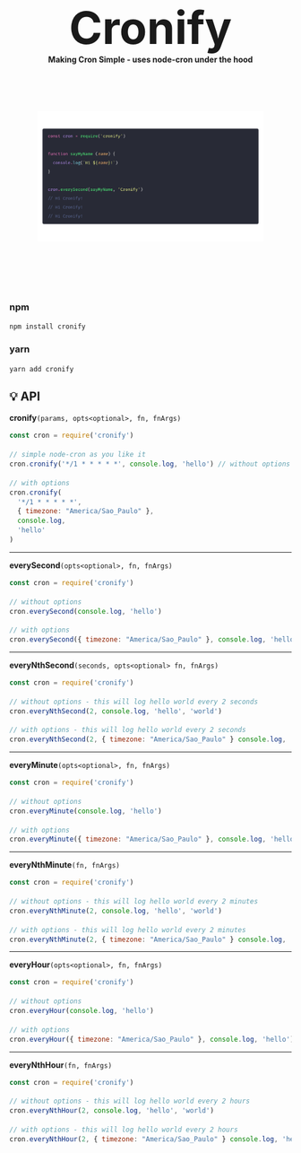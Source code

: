 <div> 
  <h1 align="center" style="font-size: 80px; border:none; margin: 0px; padding: 0px">Cronify</h1>
</div>
<!-- <br/> -->
<h4 align="center" style="margin: 0px; padding: 0px">Making Cron Simple - uses node-cron under the hood</h4>
</div>

<div style="display:flex; align-items:center; justify-content: center">
<img src="./cronify.png" style="height: 400px; width:80%; object-fit: contain">
</div>

### npm
```
npm install cronify
```

### yarn
```
yarn add cronify
```

## 💡 API <a name="api"></a>

**cronify**```(params, opts<optional>, fn, fnArgs)```
```javascript
const cron = require('cronify')

// simple node-cron as you like it
cron.cronify('*/1 * * * * *', console.log, 'hello') // without options

// with options 
cron.cronify(
  '*/1 * * * * *', 
  { timezone: "America/Sao_Paulo" },
  console.log, 
  'hello'
) 
```
---
**everySecond**```(opts<optional>, fn, fnArgs)```
```javascript
const cron = require('cronify')

// without options
cron.everySecond(console.log, 'hello') 

// with options
cron.everySecond({ timezone: "America/Sao_Paulo" }, console.log, 'hello')
```
---
**everyNthSecond**```(seconds, opts<optional> fn, fnArgs)```
```javascript
const cron = require('cronify')

// without options - this will log hello world every 2 seconds
cron.everyNthSecond(2, console.log, 'hello', 'world')

// with options - this will log hello world every 2 seconds
cron.everyNthSecond(2, { timezone: "America/Sao_Paulo" } console.log, 'hello', 'world')
```
---
**everyMinute**```(opts<optional>, fn, fnArgs)```
```javascript
const cron = require('cronify')

// without options
cron.everyMinute(console.log, 'hello') 

// with options
cron.everyMinute({ timezone: "America/Sao_Paulo" }, console.log, 'hello')
```
---
**everyNthMinute**```(fn, fnArgs)```
```javascript
const cron = require('cronify')

// without options - this will log hello world every 2 minutes
cron.everyNthMinute(2, console.log, 'hello', 'world')

// with options - this will log hello world every 2 minutes
cron.everyNthMinute(2, { timezone: "America/Sao_Paulo" } console.log, 'hello', 'world')
```
---
**everyHour**```(opts<optional>, fn, fnArgs)```
```javascript
const cron = require('cronify')

// without options
cron.everyHour(console.log, 'hello') 

// with options
cron.everyHour({ timezone: "America/Sao_Paulo" }, console.log, 'hello')
```
---
**everyNthHour**```(fn, fnArgs)```
```javascript
const cron = require('cronify')

// without options - this will log hello world every 2 hours
cron.everyNthHour(2, console.log, 'hello', 'world')

// with options - this will log hello world every 2 hours
cron.everyNthHour(2, { timezone: "America/Sao_Paulo" } console.log, 'hello', 'world')
```